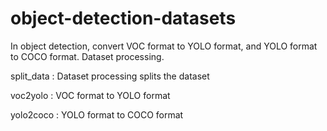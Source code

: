 # object-detection-datasets
In object detection, convert VOC format to YOLO format, and YOLO format to COCO format. Dataset processing.

split_data : Dataset processing splits the dataset

voc2yolo : VOC format to YOLO format

yolo2coco : YOLO format to COCO format

